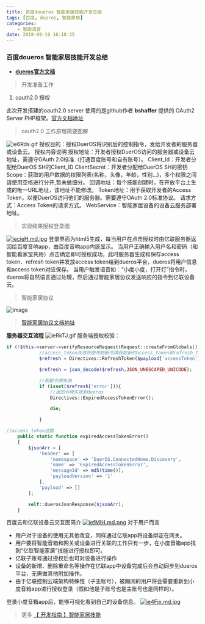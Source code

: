 ```yaml
---
title: 百度doueros 智能家居技能开发总结
tags: [百度, dueros, 智能家居]
categories:
    - 智能语音
date: 2018-09-19 16:10:35
---
```


### 百度doueros 智能家居技能开发总结

*   **[dueros官方文档](https://dueros.baidu.com/didp/doc/overall/open-platform-intro_markdown)**

> 开发准备工作

1.  oauth2.0 授权

此次开发搭建的oauth2.0 server 使用的是github作者 **bshaffer** 提供的 OAuth2 Server PHP框架。[官方文档地址](http://bshaffer.github.io/oauth2-server-php-docs/)

> oauth2.0 工作原理简要图解

![ie6Rds.gif](https://s1.ax1x.com/2018/09/19/ie6Rds.gif) 授权目的：授权DuerOS将识别后的控制指令，发给开发者的服务器或设备云。 授权内容说明 授权地址：开发者授权DuerOS访问的服务器或设备云地址，需遵守OAuth 2.0标准（打通百度账号和自有账号）。 Client\_Id：开发者分配给DuerOS SH的Client\_ID ClientSecret：开发者分配给DuerOS SH的密钥 Scope：获取的用户数据的权限列表(名称，头像，年龄，性别…)，多个权限之间请使用空格进行分开,暂未做细分。 回调地址：每个技能创建时，在开放平台上生成的唯一URL地址，该地址不能修改。 Token地址：用于获取开发者的Access Token，以便DuerOS访问他们的服务器。需要遵守OAuth 2.0标准协议。 请求方式：Access Token的请求方式。 WebService：智能家居设备的设备云服务部署地址。

> 实现结果授权登录图

[![iecieH.md.jpg](https://s1.ax1x.com/2018/09/19/iecieH.md.jpg)](https://imgchr.com/i/iecieH) 登录界面为html5生成，每当用户在点击授权时由亿联服务器返回给百度音响app，由百度音响app内嵌显示。 当用户正确输入用户名和密码（和智能看家宝共用）点击确定即可授权成功，此时服务器生成和保存access token、refresh token并发放access token给到dueros平台，dueros将用户信息和access token对应保存。 当用户触发语音如：“小度小度，打开灯”指令时，dueros将自然语言通过处理，然后通过智能家居协议发送响应的指令到亿联设备云。

> 智能家居协议

![image](https://developer-bos.cdn.bcebos.com/c6e4889f-d268-4ce4-b223-9a4f6c808f3f.png)

> [智能家居协议文档地址](https://dueros.baidu.com/didp/doc/dueros-bot-platform/dbp-smart-home/smart-home-skill/create-smart-skill_markdown)

**服务器交互流程** ![ieRkTJ.gif](https://s1.ax1x.com/2018/09/19/ieRkTJ.gif) 服务端授权校验：

```php
if (!$this->server->verifyResourceRequest(Request::createFromGlobals())) {
            //access_token失效则使用刷新令牌获取新的access_token和refresh_token
            $refresh = Directives::RefreshToken($payload['accessToken']);

            $refresh = json_decode($refresh,JSON_UNESCAPED_UNICODE);

            //刷新令牌失效
            if (isset($refresh['error'])){
                //返回令牌失效到dueros
                Directives::ExpiredAccessTokenError();

                die;

            }
```

```php
//access token过期
    public static function expiredAccessTokenError()
    {
        $jsonArr = [
            'header' => [
                'namespace' => 'DuerOS.ConnectedHome.Discovery',
                'name' => 'ExpiredAccessTokenError',
                'messageId' => md5(time()),
                'payloadVersion' => '1'
            ],
            'payload' => []
        ];

        self::duerosJsonResponse($jsonArr);
    }
```

百度云和亿联设备云交互图简介 [![iefMIH.md.png](https://s1.ax1x.com/2018/09/19/iefMIH.md.png)](https://imgchr.com/i/iefMIH) 对于用户而言

*   用户对于设备的使用无其他改变，同样通过亿联app将设备绑定在网关。
*   用户要将智能音箱和网关或设备进行关联的工作只有一步，在小度音箱app找到“亿联智能家居”技能进行授权即可。
*   亿联子账号通过授权后也可对设备进行操作
*   设备的新增、删除重命名等操作在亿联app中设备完成后会自动同步到dueros平台，无需做其他附加操作。
*   由于亿联控制云端架构特殊性（子主帐号），被踢网的用户将会需要重新到小度音箱app进行授权登录（假如他是子账号也是主账号也是同样的）。

登录小度音箱app后，能够可视化看到自己的设备信息。 [![ie4Fjx.md.jpg](https://s1.ax1x.com/2018/09/19/ie4Fjx.md.jpg)](https://imgchr.com/i/ie4Fjx)

> 更多 [【 开发指南 】智能家居技能](https://dueros.baidu.com/forum/topic/show/290891)